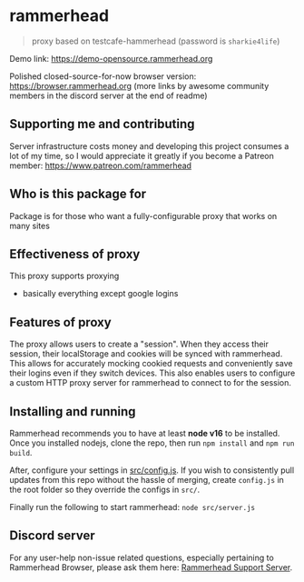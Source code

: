 # rammerhead

> proxy based on testcafe-hammerhead (password is `sharkie4life`)

Demo link: https://demo-opensource.rammerhead.org

Polished closed-source-for-now browser version: https://browser.rammerhead.org (more links by awesome community members in the discord server at the end of readme)


## Supporting me and contributing

Server infrastructure costs money and developing this project consumes a lot of my time, so I would appreciate it greatly if you become a Patreon member: https://www.patreon.com/rammerhead


## Who is this package for

Package is for those who want a fully-configurable proxy that works on many sites

## Effectiveness of proxy

This proxy supports proxying
- basically everything except google logins

## Features of proxy

The proxy allows users to create a "session". When they access their session, their localStorage and cookies will be synced with rammerhead. This allows for accurately mocking cookied requests and conveniently save their logins even if they switch devices. This also enables users to configure a custom HTTP proxy server for rammerhead to connect to for the session.

## Installing and running

Rammerhead recommends you to have at least **node v16** to be installed. Once you installed nodejs, clone the repo, then run `npm install` and `npm run build`.

After, configure your settings in [src/config.js](src/config.js). If you wish to consistently pull updates from this repo without the hassle of merging, create `config.js` in the root folder so they override the configs in `src/`.

Finally run the following to start rammerhead: `node src/server.js`

## Discord server

For any user-help non-issue related questions, especially pertaining to Rammerhead Browser, please ask them here: [Rammerhead Support Server](https://discord.gg/VNT4E7gN5Y).
